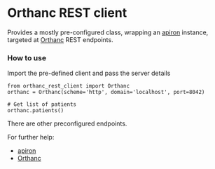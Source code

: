 # Orthanc REST client

Provides a mostly pre-configured class, wrapping an [apiron](https://github.com/ithaka/apiron) instance, targeted at [Orthanc](https://www.orthanc-server.com) REST endpoints.

### How to use

Import the pre-defined client and pass the server details

    from orthanc_rest_client import Orthanc
    orthanc = Orthanc(scheme='http', domain='localhost', port=8042)

    # Get list of patients
    orthanc.patients()

There are other preconfigured endpoints.

For further help:
- [apiron](https://github.com/ithaka/apiron)
- [Orthanc](https://www.orthanc-server.com)
